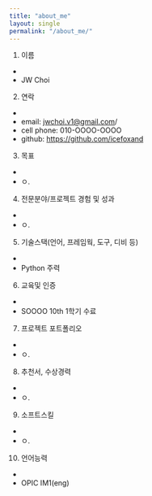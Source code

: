 ```yaml
---
title: "about_me"
layout: single
permalink: "/about_me/"
---
```


1. 이름
-
- JW Choi


2. 연락
-
- email: jwchoi.v1@gmail.com/
- cell phone: 010-OOOO-OOOO
- github: https://github.com/icefoxand 


3. 목표
-
- ㅇ.


4. 전문분야/프로젝트 경험 및 성과
-
- ㅇ.


5. 기술스택(언어, 프레임웍, 도구, 디비 등)
-
- Python 주력


6. 교육및 인증
-
- SOOOO 10th 1학기 수료


7. 프로젝트 포트폴리오
-
- ㅇ.


8. 추천서, 수상경력
-
- ㅇ.


9. 소프트스킬
-
- ㅇ.

10. 언어능력
-
- OPIC IM1(eng)